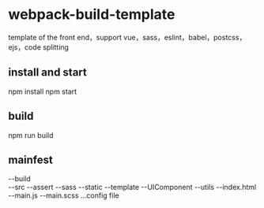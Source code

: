 # webpack-build-template
template of the front end，support vue，sass，eslint，babel，postcss，ejs，code splitting

## install and start
npm install
npm start

## build
npm run build

## mainfest
--build
<br/>
--src
  --assert
  --sass
  --static
  --template
  --UIComponent
  --utils
  --index.html
  --main.js
  --main.scss
...config file
